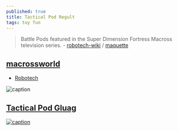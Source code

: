```yaml
---
published: true
title: Tactical Pod Regult
tags: toy fun
---
```

> Battle Pods featured in the Super Dimension Fortress Macross television series. - [robotech-wiki](https://robotech.fandom.com/wiki/Tactical_Battlepod) / [maquette](https://www.hlj.com/1-72-scale-tactical-pod-regult-one-man-standard-type-ban966788)

## [macrossworld](http://www.macrossworld.com/mwf/topic/42628-172-moscato-regult-tactical-pod/)

- [Robotech](http://www.kent.net/robotech/mecha/zentraedi/regault.shtml)

![caption](http://www.macrossworld.com/mwf/uploads/monthly_06_2014/post-12411-0-95804800-1403843374_thumb.jpg)

## [Tactical Pod Gluag](https://www.youtube.com/watch?v=yXht2Ga51DA)

[![caption](https://img.youtube.com/vi/yXht2Ga51DA/0.jpg)](https://www.youtube.com/watch?v=yXht2Ga51DA)
